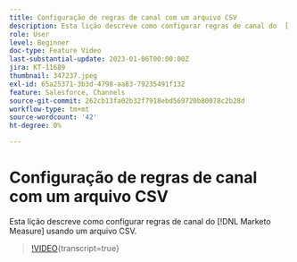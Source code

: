 ```yaml
---
title: Configuração de regras de canal com um arquivo CSV
description: Esta lição descreve como configurar regras de canal do  [!DNL Marketo Measure]  usando um arquivo CSV.
role: User
level: Beginner
doc-type: Feature Video
last-substantial-update: 2023-01-06T00:00:00Z
jira: KT-11689
thumbnail: 347237.jpeg
exl-id: 65a25371-3b3d-4798-aa83-79235491f132
feature: Salesforce, Channels
source-git-commit: 262cb13fa02b32f7918ebd569720b80078c2b28d
workflow-type: tm+mt
source-wordcount: '42'
ht-degree: 0%

---
```


# Configuração de regras de canal com um arquivo CSV

Esta lição descreve como configurar regras de canal do [!DNL Marketo Measure] usando um arquivo CSV.

>[!VIDEO](https://video.tv.adobe.com/v/347237/?learn=on){transcript=true}
